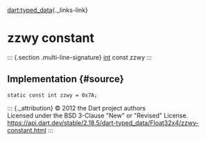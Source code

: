 [dart:typed\_data](../../dart-typed_data/dart-typed_data-library){._links-link}

zzwy constant
=============

::: {.section .multi-line-signature}
[int](../../dart-core/int-class) const zzwy
:::

Implementation {#source}
--------------

``` {.language-dart data-language="dart"}
static const int zzwy = 0x7A;
```

::: {._attribution}
© 2012 the Dart project authors\
Licensed under the BSD 3-Clause \"New\" or \"Revised\" License.\
<https://api.dart.dev/stable/2.18.5/dart-typed_data/Float32x4/zzwy-constant.html>
:::
